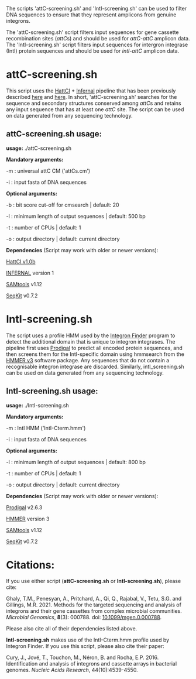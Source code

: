 The scripts 'attC-screening.sh' and 'IntI-screening.sh' can be used to filter DNA sequences to ensure that they represent amplicons from genuine integrons.

The 'attC-screening.sh' script filters input sequences for gene cassette recombination sites (*attC*s) and should be used for *attC-attC* amplicon data.
The 'IntI-screening.sh' script filters input sequences for intergron integrase (IntI) protein sequences and should be used for *intI-attC* amplicon data.

# attC-screening.sh

This script uses the [HattCI](https://github.com/maribuon/HattCI) + [Infernal](http://eddylab.org/infernal/) pipeline that has been previously described [here](https://bmcgenomics.biomedcentral.com/articles/10.1186/s12864-020-06830-5) and [here](https://doi.org/10.1038/s42003-021-02489-0). In short, 'attC-screening.sh' searches for the sequence and secondary structures conserved among *attC*s and retains any input sequence that has at least one *attC* site. The script can be used on data generated from any sequencing technology.

## attC-screening.sh usage:

**usage:** ./attC-screening.sh


**Mandatory arguments:**

-m : universal attC CM ('attCs.cm')

-i : input fasta of DNA sequences


**Optional arguments:**

-b : bit score cut-off for cmsearch | default: 20 

-l : minimum length of output sequences | default: 500 bp

-t : number of CPUs | default: 1 

-o : output directory | default: current directory


**Dependencies** (Script may work with older or newer versions):

[HattCI v1.0b](https://github.com/maribuon/HattCI)

[INFERNAL](http://eddylab.org/infernal/) version 1

[SAMtools](https://anaconda.org/bioconda/samtools) v1.12

[SeqKit](https://bioinf.shenwei.me/seqkit/) v0.7.2

# IntI-screening.sh

The script uses a profile HMM used by the [Integron Finder](https://github.com/gem-pasteur/Integron_Finder) program to detect the additional domain that is unique to integron integrases. The pipeline first uses [Prodigal](https://github.com/hyattpd/Prodigal) to predict all encoded protein sequences, and then screens them for the IntI-specific domain using hmmsearch from the [HMMER v3](http://hmmer.org/) software package. Any sequences that do not contain a recognisable integron integrase are discarded. Similarly, intI_screening.sh can be used on data generated from any sequencing technology.

## IntI-screening.sh usage:

**usage:** ./IntI-screening.sh


**Mandatory arguments:**

-m : IntI HMM ('IntI-Cterm.hmm')

-i : input fasta of DNA sequences


**Optional arguments:**

-l : minimum length of output sequences | default: 800 bp

-t : number of CPUs | default: 1 

-o : output directory | default: current directory


**Dependencies** (Script may work with older or newer versions):

[Prodigal](https://github.com/hyattpd/Prodigal) v2.6.3

[HMMER](http://hmmer.org/) version 3

[SAMtools](https://anaconda.org/bioconda/samtools) v1.12

[SeqKit](https://bioinf.shenwei.me/seqkit/) v0.7.2


# Citations:

If you use either script (**attC-screening.sh** or **IntI-screening.sh**), please cite:

Ghaly, T.M., Penesyan, A., Pritchard, A., Qi, Q., Rajabal, V., Tetu, S.G. and Gillings, M.R. 2021. Methods for the targeted sequencing and analysis of integrons and their gene cassettes from complex microbial communities. *Microbial Genomics*, **8**(3): 000788. doi: [10.1099/mgen.0.000788](https://doi-org.simsrad.net.ocs.mq.edu.au/10.1099/mgen.0.000788).

Please also cite all of their dependencies listed above.

**IntI-screening.sh** makes use of the IntI-Cterm.hmm profile used by Integron Finder. If you use this script, please also cite their paper:

Cury, J., Jové, T., Touchon, M., Néron, B. and Rocha, E.P. 2016. Identification and analysis of integrons and cassette arrays in bacterial genomes. *Nucleic Acids Research*, 44(10):4539-4550.

